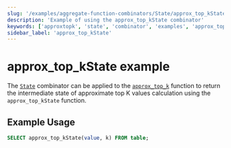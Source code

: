 ```yaml
---
slug: '/examples/aggregate-function-combinators/State/approx_top_kState'
description: 'Example of using the approx_top_kState combinator'
keywords: ['approxtopk', 'state', 'combinator', 'examples', 'approx_top_kState']
sidebar_label: 'approx_top_kState'
---
```


# approx_top_kState example

The [`State`](/sql-reference/aggregate-functions/combinators#-state) combinator can be applied to the [`approx_top_k`](/sql-reference/aggregate-functions/reference/approxtopk) function to return the intermediate state of approximate top K values calculation using the `approx_top_kState` function.

## Example Usage

```sql
SELECT approx_top_kState(value, k) FROM table;
``` 
